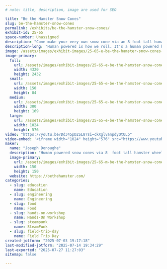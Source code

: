 ```yaml
---
# note: title, description, image are used for SEO

title: "Be the Hamster Snow Cones"
slug: be-the-hamster-snow-cones
permalink: /exhibits/be-the-hamster-snow-cones/
exhibit-id: 25-65
space-number: Unassigned
description: "Come make your very own snow cone via an 8 foot tall human powered hamster wheel"
description-long: "Human powered is how we roll. It's a human powered hamster wheel that grinds up ice to make snow cones while you're running. An example of Rube Goldberg at its finest. Be the hamster and make a snow cone."
image: /assets/images/exhibit-images/25-65-e-be-the-hamster-snow-cones-art-work-ice-age-4286-300x169.jpg
image-primary: 
  full:
    url: /assets/images/exhibit-images/25-65-e-be-the-hamster-snow-cones-art-work-ice-age-4286-full.jpg
    width: 4320
    height: 2432
  small:
    url: /assets/images/exhibit-images/25-65-e-be-the-hamster-snow-cones-art-work-ice-age-4286-150x84.jpg
    width: 150
    height: 84
  medium:
    url: /assets/images/exhibit-images/25-65-e-be-the-hamster-snow-cones-art-work-ice-age-4286-300x169.jpg
    width: 300
    height: 169
  large:
    url: /assets/images/exhibit-images/25-65-e-be-the-hamster-snow-cones-art-work-ice-age-4286-1024x576.jpg
    width: 1024
    height: 576
video: "https://youtu.be/Dd345pD2SL8?si=ckXglvanpdyQtULp"
video-embed: '<iframe width="1024" height="576" src="https://www.youtube.com/embed/Dd345pD2SL8?feature=oembed" frameborder="0" allow="accelerometer; autoplay; clipboard-write; encrypted-media; gyroscope; picture-in-picture; web-share" referrerpolicy="strict-origin-when-cross-origin" allowfullscreen title="Be the Hamster! Human powered snow cones."></iframe>'
maker: 
  name: "Joseph Donoughe"
  description: "Human powered snow cones via 8  foot tall hamster wheel"
  image-primary:
    url: /assets/images/exhibit-images/25-65-m-be-the-hamster-snow-cones-hamster-logo-2-150x150.jpg
    width: 150
    height: 150
  website: https://bethehamster.com/
categories: 
  - slug: education
    name: Education
  - slug: engineering
    name: Engineering
  - slug: food
    name: Food
  - slug: hands-on-workshop
    name: Hands-On Workshop
  - slug: steampunk
    name: SteamPunk
  - slug: field-trip-day
    name: Field Trip Day
created-jotform: "2025-07-03 19:17:18"
last-modified-jotform: "2025-07-14 19:34:29"
last-exported: "2025-07-27 11:27:03"
sitemap: false

---
```

